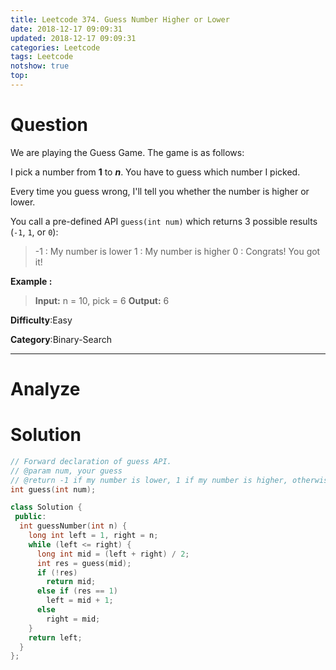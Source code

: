 ```yaml
---
title: Leetcode 374. Guess Number Higher or Lower
date: 2018-12-17 09:09:31
updated: 2018-12-17 09:09:31
categories: Leetcode
tags: Leetcode
notshow: true
top:
---
```


# Question

We are playing the Guess Game. The game is as follows:

I pick a number from  **1**  to  **_n_**. You have to guess which number I picked.

Every time you guess wrong, I'll tell you whether the number is higher or lower.

You call a pre-defined API  `guess(int num)`  which returns 3 possible results (`-1`,  `1`, or  `0`):

> -1 : My number is lower
> 1 : My number is higher
> 0 : Congrats! You got it!

**Example :**

> **Input:** n = 10, pick = 6
> **Output:** 6

**Difficulty**:Easy

**Category**:Binary-Search

<!-- more -->

------------

# Analyze

# Solution

```cpp
// Forward declaration of guess API.
// @param num, your guess
// @return -1 if my number is lower, 1 if my number is higher, otherwise return 0
int guess(int num);

class Solution {
 public:
  int guessNumber(int n) {
    long int left = 1, right = n;
    while (left <= right) {
      long int mid = (left + right) / 2;
      int res = guess(mid);
      if (!res)
        return mid;
      else if (res == 1)
        left = mid + 1;
      else
        right = mid;
    }
    return left;
  }
};
```